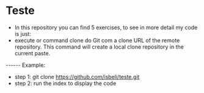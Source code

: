 # <h1> Teste </h1>

- In this repository you can find 5 exercises, to see in more detail my code is just:
- execute or command clone do Git com a clone URL of the remote repository. This command will create a local clone repository in the current paste.

------ Example:
- step 1: git clone https://github.com/isbeli/teste.git
- step 2: run the index to display the code
